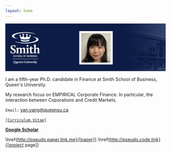 ```yaml
---
layout: home 
---
```




![alt text](https://github.com/imyanyang/imyanyang.github.io/blob/master/_includes/Yan.jpg?raw=true)



I am a fifth-year Ph.D. candidate in Finance at Smith School of Business, Queen's University.

My research focus on EMPIRICAL Corporate Finance. In particular, the interaction between Coporations and Credit Markets. 

`Email:` yan.yang@queensu.ca

<a href="https://www.dropbox.com/s/2lljxob0pnmd1nw/YanYang_Aug2022.pdf?dl=0">`[Curriculum Vitae]`</a>

**[Google Scholar](https://papers.ssrn.com/sol3/cf_dev/AbsByAuth.cfm?per_id=4747102)**



\href{http://pseudo.paper.link.me}{[paper]} \href{http://pseudo.code.link}{[project page]} 


